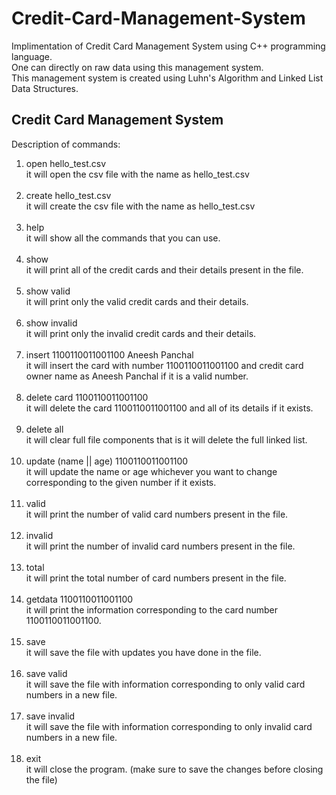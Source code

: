 # Credit-Card-Management-System
Implimentation of Credit Card Management System using C++ programming language.</br>
One can directly on raw data using this management system.</br>
This management system is created using Luhn's Algorithm and Linked List Data Structures.</br>

## Credit Card Management System
Description of commands:
1. open hello_test.csv</br>
it will open the csv file with the name as hello_test.csv
</br></br>
2. create hello_test.csv</br>
it will create the csv file with the name as hello_test.csv
</br></br>
3. help</br>
it will show all the commands that you can use. 
</br></br>
4. show</br>
it will print all of the credit cards and their details present in the file.
</br></br>
5. show valid</br>
it will print only the valid credit cards and their details.
</br></br>
6. show invalid</br>
it will print only the invalid credit cards and their details.
</br></br>
7. insert 1100110011001100 Aneesh Panchal</br>
it will insert the card with number 1100110011001100 and credit card owner name as Aneesh Panchal if it is a valid number.
</br></br>
8. delete card 1100110011001100</br>
it will delete the card 1100110011001100 and all of its details if it exists.
</br></br>
9. delete all</br>
it will clear full file components that is it will delete the full linked list.
</br></br>
10. update (name || age) 1100110011001100</br>
it will update the name or age whichever you want to change corresponding to the given number if it exists. 
</br></br>
11. valid</br>
it will print the number of valid card numbers present in the file.
</br></br>
12. invalid</br>
it will print the number of invalid card numbers present in the file.
</br></br>
13. total</br>
it will print the total number of card numbers present in the file.
</br></br>
14. getdata 1100110011001100</br>
it will print the information corresponding to the card number 1100110011001100.
</br></br>
15. save</br>
it will save the file with updates you have done in the file.
</br></br>
16. save valid</br>
it will save the file with information corresponding to only valid card numbers in a new file.
</br></br>
17. save invalid</br>
it will save the file with information corresponding to only invalid card numbers in a new file.
</br></br>
18. exit</br>
it will close the program. (make sure to save the changes before closing the file)
</br></br>
